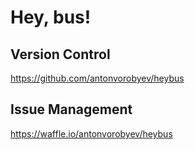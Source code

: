 # Hey, bus!

## Version Control

https://github.com/antonvorobyev/heybus

## Issue Management 

https://waffle.io/antonvorobyev/heybus